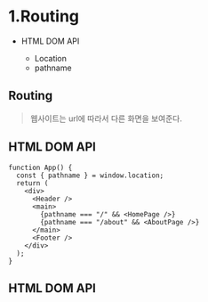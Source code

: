 # 1.Routing

*   HTML DOM API

    * Location
    * pathname



## Routing

> 웹사이트는 url에 따라서 다른 화면을 보여준다.

## HTML DOM API

>

```tsx
function App() {
  const { pathname } = window.location;
  return (
    <div>
      <Header />
      <main>
        {pathname === "/" && <HomePage />}
        {pathname === "/about" && <AboutPage />}
      </main>
      <Footer />
    </div>
  );
}
```

## HTML DOM API
